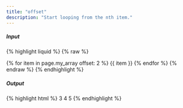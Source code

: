 ```yaml
---
title: "offset"
description: "Start looping from the nth item."
---
```

##### Input

{% highlight liquid %}
{% raw %}
<!-- page.my_array is [1, 2, 3, 4, 5] -->
{% for item in page.my_array offset: 2 %}
  {{ item }}
{% endfor %}
{% endraw %}
{% endhighlight %}

##### Output

{% highlight html %}
3 4 5
{% endhighlight %}
